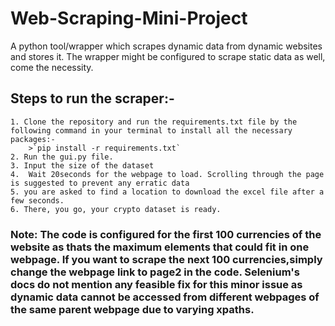 # Web-Scraping-Mini-Project
A python tool/wrapper which scrapes dynamic data from dynamic websites and stores it. The wrapper might be configured to scrape static data as well, come the necessity.

## Steps to run the scraper:-
    1. Clone the repository and run the requirements.txt file by the following command in your terminal to install all the necessary packages:-
        >`pip install -r requirements.txt`
    2. Run the gui.py file.
    3. Input the size of the dataset
    4.  Wait 20seconds for the webpage to load. Scrolling through the page is suggested to prevent any erratic data
    5. you are asked to find a location to download the excel file after a few seconds.
    6. There, you go, your crypto dataset is ready.
   
   
   ### Note: The code is configured for the first 100 currencies of the website as thats the maximum elements that could fit in one webpage. If you want to scrape the next 100 currencies,simply change the webpage link to page2 in the code. Selenium's docs do not mention any feasible fix for this minor issue as dynamic data cannot be accessed from different webpages of the same parent webpage due to varying xpaths. 
